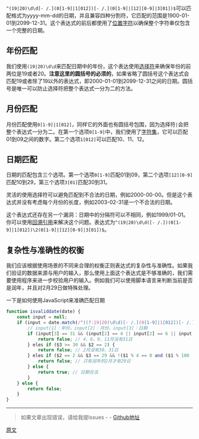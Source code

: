 `^(19|20)\d\d[- /.](0[1-9]|1[012])[- /.](0[1-9]|[12][0-9]|3[01])$`可以匹配格式为yyyy-mm-dd的日期，并且兼容四种分割符，它匹配的范围是1900-01-01到2099-12-31。这个表达式的前后都使用了[位置字符](https://blog.csdn.net/billll/article/details/84891487)以确保整个字符串仅包含一个完整的日期。

## 年份匹配
我们使用`(19|20)\d\d`来匹配日期中的年份，这个表达使用[选择符](https://blog.csdn.net/billll/article/details/84977516)来确保年份的前两位是19或者20。**注意这里的圆括号的必须的**，如果省略了圆括号这个表达式会匹配19或者除了19以外的表达式，即2000-01-01到2099-12-31之间的日期。圆括号是唯一可以防止选择符把整个表达式一分为二的方法。

## 月份匹配
月份匹配使用`0[1-9]|1[012]`，同样它的外面也有圆括号包围，因为选择符`|`会把整个表达式一分为二。在第一个选项`0[1-9]`中，我们使用了[字符集](https://blog.csdn.net/billll/article/details/84644437)，它可以匹配01到09之间的数字。第二个选项`1[012]`可以匹配10、11、12。

## 日期匹配
日期的匹配包含三个选项。第一个选项`0[1-9]`匹配01到09，第二个选项`[12][0-9]`匹配10到29，第三个选项`3[01]`匹配30到31。

灵活的使用选择符可以避免匹配到不合法的日期，例如2000-00-00。但是这个表达式并没有考虑每个月份的长度，例如2003-02-31是一个不合法的日期。

这个表达式还存在另一个漏洞：日期中的分隔符可以不相同，例如1999/01-01。你可以使用[回溯引用](https://blog.csdn.net/billll/article/details/85262372)来解决这个问题。表达式为`^(19|20)\d\d([- /.])(0[1-9]|1[012])\2(0[1-9]|[12][0-9]|3[01])$`。

## 复杂性与准确性的权衡
我们应该根据使用场景的不同来合理的权衡正则表达式的复杂性与准确性。如果我们验证的数据来源与用户的输入，那么使用上面这个表达式是不够准确的，我们需要使用程序来进一步校验用户的输入。例如我们可以使用脚本语言来判断当前是否是润年，并且对2月29日做特殊处理。

一下是如何使用JavaScript来准确匹配日期
```js
function isvaliddate(date) {
	const input = null;
	if (input = date.match(/^((?:19|20)\d\d)[- /.](0[1-9]|1[012])[- /.](0[1-9]|[12][0-9]|3[01])$/)) {
		// input[1]：年份，input[2]：月份，input[3]：日期
		if (input[3] == 31 && (input[2] == 4 || input[2] == 6 || input[2] == 9 || input[2] == 11)) {
	      	return false; // 4、6、9、11月没有31日
	    } eles if ($3 >= 30 && $2 == 2) {
	      	return false; // 2月没有30、31日
	    } eles if ($2 == 2 && $3 == 29 && !($1 % 4 == 0 and ($1 % 100 != 0 or $1 % 400 == 0))) {
	      	return false; // 只有润年的2月才有29日
	    } else {
	      	return true; // 日期合法
	    }
	} else {
		return false;
	}
}
```

---

> 如果文章出现错误，请给我提Issues - -
[Github地址](https://github.com/SBDavid/How-a-Regex-Engine-Works-Internally)

[原文](https://www.regular-expressions.info/dates.html)